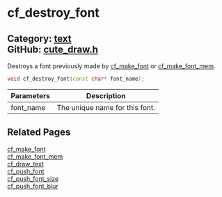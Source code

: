 [](../header.md ':include')

# cf_destroy_font

Category: [text](/api_reference?id=text)  
GitHub: [cute_draw.h](https://github.com/RandyGaul/cute_framework/blob/master/include/cute_draw.h)  
---

Destroys a font previously made by [cf_make_font](/text/cf_make_font.md) or [cf_make_font_mem](/text/cf_make_font_mem.md).

```cpp
void cf_destroy_font(const char* font_name);
```

Parameters | Description
--- | ---
font_name | The unique name for this font.

## Related Pages

[cf_make_font](/text/cf_make_font.md)  
[cf_make_font_mem](/text/cf_make_font_mem.md)  
[cf_draw_text](/text/cf_draw_text.md)  
[cf_push_font](/text/cf_push_font.md)  
[cf_push_font_size](/text/cf_push_font_size.md)  
[cf_push_font_blur](/text/cf_push_font_blur.md)  

